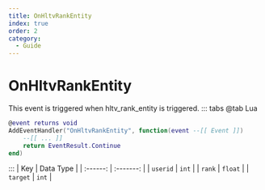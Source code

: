 ```yaml
---
title: OnHltvRankEntity
index: true
order: 2
category:
  - Guide
---
```


# OnHltvRankEntity
This event is triggered when hltv_rank_entity is triggered.
::: tabs
@tab Lua
```lua
@event returns void
AddEventHandler("OnHltvRankEntity", function(event --[[ Event ]])
    --[[ ... ]]
    return EventResult.Continue
end)
```

:::
|    Key   | Data Type |
| :------: | :-------: |
| `userid` |   `int`   |
|  `rank`  |  `float`  |
| `target` |   `int`   |